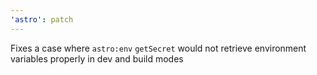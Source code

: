 ```yaml
---
'astro': patch
---
```


Fixes a case where `astro:env` `getSecret` would not retrieve environment variables properly in dev and build modes
